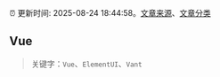 :alarm_clock: 更新时间: 2025-08-24 18:44:58。[文章来源](/README.md)、[文章分类](/TAGS.md)

## Vue


> 关键字：`Vue`、`ElementUI`、`Vant`



